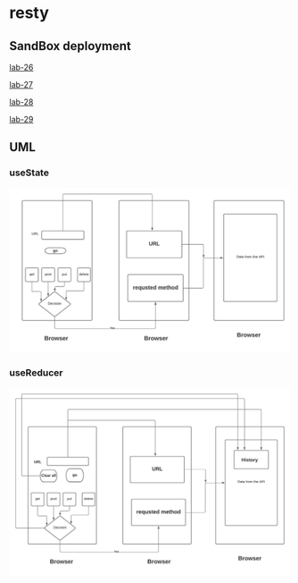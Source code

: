# resty

## SandBox deployment 

 [lab-26](https://u6939.csb.app/)
 
 [lab-27](https://vubng.csb.app/)

 [lab-28](https://b414u.csb.app/)

 [lab-29]()

## UML 

### useState
![](lab-27.jpg)

### useReducer
![](lab-29.jpeg)

